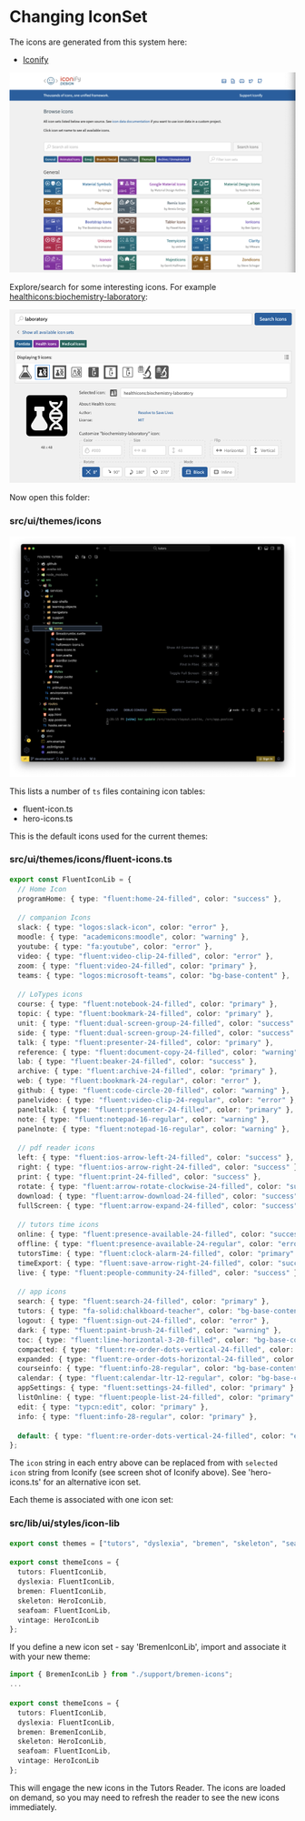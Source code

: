 # Changing IconSet

The icons are generated from this system here:

- [Iconify](https://icon-sets.iconify.design/) 

![](img/iconify.png)

Explore/search for some interesting icons. For example [healthicons:biochemistry-laboratory](https://icon-sets.iconify.design/healthicons/biochemistry-laboratory/):



![](img/biochemicon.png)

Now open this folder:

### src/ui/themes/icons

![](img/iconlib.png)

This lists a number of `ts` files containing icon tables:

- fluent-icon.ts
- hero-icons.ts

This is the default icons used for the current themes:

### src/ui/themes/icons/fluent-icons.ts

~~~typescript
export const FluentIconLib = {
  // Home Icon
  programHome: { type: "fluent:home-24-filled", color: "success" },

  // companion Icons
  slack: { type: "logos:slack-icon", color: "error" },
  moodle: { type: "academicons:moodle", color: "warning" },
  youtube: { type: "fa:youtube", color: "error" },
  video: { type: "fluent:video-clip-24-filled", color: "error" },
  zoom: { type: "fluent:video-24-filled", color: "primary" },
  teams: { type: "logos:microsoft-teams", color: "bg-base-content" },

  // LoTypes icons
  course: { type: "fluent:notebook-24-filled", color: "primary" },
  topic: { type: "fluent:bookmark-24-filled", color: "primary" },
  unit: { type: "fluent:dual-screen-group-24-filled", color: "success" },
  side: { type: "fluent:dual-screen-group-24-filled", color: "success" },
  talk: { type: "fluent:presenter-24-filled", color: "primary" },
  reference: { type: "fluent:document-copy-24-filled", color: "warning" },
  lab: { type: "fluent:beaker-24-filled", color: "success" },
  archive: { type: "fluent:archive-24-filled", color: "primary" },
  web: { type: "fluent:bookmark-24-regular", color: "error" },
  github: { type: "fluent:code-circle-20-filled", color: "warning" },
  panelvideo: { type: "fluent:video-clip-24-regular", color: "error" },
  paneltalk: { type: "fluent:presenter-24-filled", color: "primary" },
  note: { type: "fluent:notepad-16-regular", color: "warning" },
  panelnote: { type: "fluent:notepad-16-regular", color: "warning" },

  // pdf reader icons
  left: { type: "fluent:ios-arrow-left-24-filled", color: "success" },
  right: { type: "fluent:ios-arrow-right-24-filled", color: "success" },
  print: { type: "fluent:print-24-filled", color: "success" },
  rotate: { type: "fluent:arrow-rotate-clockwise-24-filled", color: "success" },
  download: { type: "fluent:arrow-download-24-filled", color: "success" },
  fullScreen: { type: "fluent:arrow-expand-24-filled", color: "success" },

  // tutors time icons
  online: { type: "fluent:presence-available-24-filled", color: "success" },
  offline: { type: "fluent:presence-available-24-regular", color: "error" },
  tutorsTime: { type: "fluent:clock-alarm-24-filled", color: "primary" },
  timeExport: { type: "fluent:save-arrow-right-24-filled", color: "success" },
  live: { type: "fluent:people-community-24-filled", color: "success" },

  // app icons
  search: { type: "fluent:search-24-filled", color: "primary" },
  tutors: { type: "fa-solid:chalkboard-teacher", color: "bg-base-content" },
  logout: { type: "fluent:sign-out-24-filled", color: "error" },
  dark: { type: "fluent:paint-brush-24-filled", color: "warning" },
  toc: { type: "fluent:line-horizontal-3-20-filled", color: "bg-base-content" },
  compacted: { type: "fluent:re-order-dots-vertical-24-filled", color: "success" },
  expanded: { type: "fluent:re-order-dots-horizontal-24-filled", color: "success" },
  courseinfo: { type: "fluent:info-28-regular", color: "bg-base-content" },
  calendar: { type: "fluent:calendar-ltr-12-regular", color: "bg-base-content" },
  appSettings: { type: "fluent:settings-24-filled", color: "primary" },
  listOnline: { type: "fluent:people-list-24-filled", color: "primary" },
  edit: { type: "typcn:edit", color: "primary" },
  info: { type: "fluent:info-28-regular", color: "primary" },

  default: { type: "fluent:re-order-dots-vertical-24-filled", color: "error" }
};
~~~

The `icon` string in each entry above can be replaced from with `selected icon` string from Iconify (see screen shot of Iconify above). See 'hero-icons.ts' for an alternative icon set. 

Each theme is associated with one icon set:

### src/lib/ui/styles/icon-lib

~~~typescript
export const themes = ["tutors", "dyslexia", "bremen", "skeleton", "seafoam", "vintage"];

export const themeIcons = {
  tutors: FluentIconLib,
  dyslexia: FluentIconLib,
  bremen: FluentIconLib,
  skeleton: HeroIconLib,
  seafoam: FluentIconLib,
  vintage: HeroIconLib
};
~~~

If you define a new icon set - say 'BremenIconLib', import and associate it with your new theme:

~~~typescript
import { BremenIconLib } from "./support/bremen-icons";
...

export const themeIcons = {
  tutors: FluentIconLib,
  dyslexia: FluentIconLib,
  bremen: BremenIconLib,
  skeleton: HeroIconLib,
  seafoam: FluentIconLib,
  vintage: HeroIconLib
};
~~~

This will engage the new icons in the Tutors Reader. The icons are loaded on demand, so you may need to refresh the reader to see the new icons immediately.
